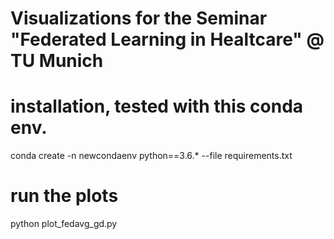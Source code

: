 # Visualizations for the Seminar "Federated Learning in Healtcare" @ TU Munich

# installation, tested with this conda env.
conda create -n newcondaenv python==3.6.* --file requirements.txt

# run the plots
python plot_fedavg_gd.py